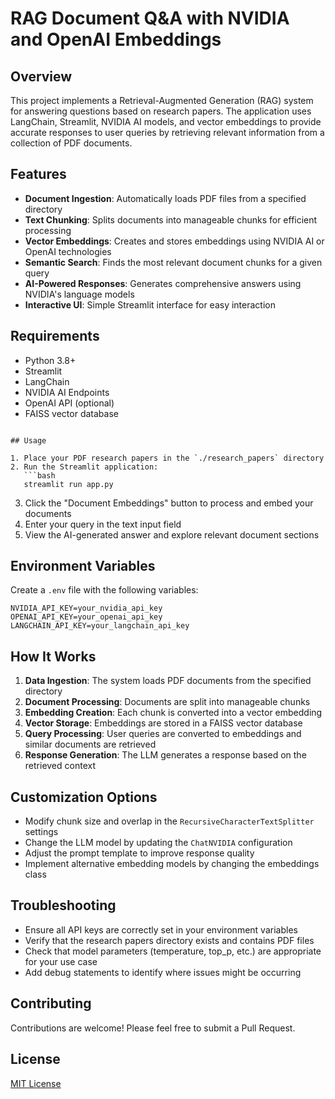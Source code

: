 # RAG Document Q&A with NVIDIA and OpenAI Embeddings

## Overview
This project implements a Retrieval-Augmented Generation (RAG) system for answering questions based on research papers. The application uses LangChain, Streamlit, NVIDIA AI models, and vector embeddings to provide accurate responses to user queries by retrieving relevant information from a collection of PDF documents.

## Features
- **Document Ingestion**: Automatically loads PDF files from a specified directory
- **Text Chunking**: Splits documents into manageable chunks for efficient processing
- **Vector Embeddings**: Creates and stores embeddings using NVIDIA AI or OpenAI technologies
- **Semantic Search**: Finds the most relevant document chunks for a given query
- **AI-Powered Responses**: Generates comprehensive answers using NVIDIA's language models
- **Interactive UI**: Simple Streamlit interface for easy interaction

## Requirements
- Python 3.8+
- Streamlit
- LangChain
- NVIDIA AI Endpoints
- OpenAI API (optional)
- FAISS vector database


```

## Usage

1. Place your PDF research papers in the `./research_papers` directory
2. Run the Streamlit application:
   ```bash
   streamlit run app.py
   ```
3. Click the "Document Embeddings" button to process and embed your documents
4. Enter your query in the text input field
5. View the AI-generated answer and explore relevant document sections

## Environment Variables

Create a `.env` file with the following variables:
```
NVIDIA_API_KEY=your_nvidia_api_key
OPENAI_API_KEY=your_openai_api_key
LANGCHAIN_API_KEY=your_langchain_api_key
```

## How It Works

1. **Data Ingestion**: The system loads PDF documents from the specified directory
2. **Document Processing**: Documents are split into manageable chunks
3. **Embedding Creation**: Each chunk is converted into a vector embedding
4. **Vector Storage**: Embeddings are stored in a FAISS vector database
5. **Query Processing**: User queries are converted to embeddings and similar documents are retrieved
6. **Response Generation**: The LLM generates a response based on the retrieved context

## Customization Options

- Modify chunk size and overlap in the `RecursiveCharacterTextSplitter` settings
- Change the LLM model by updating the `ChatNVIDIA` configuration
- Adjust the prompt template to improve response quality
- Implement alternative embedding models by changing the embeddings class

## Troubleshooting

- Ensure all API keys are correctly set in your environment variables
- Verify that the research papers directory exists and contains PDF files
- Check that model parameters (temperature, top_p, etc.) are appropriate for your use case
- Add debug statements to identify where issues might be occurring

## Contributing
Contributions are welcome! Please feel free to submit a Pull Request.

## License
[MIT License](LICENSE)
